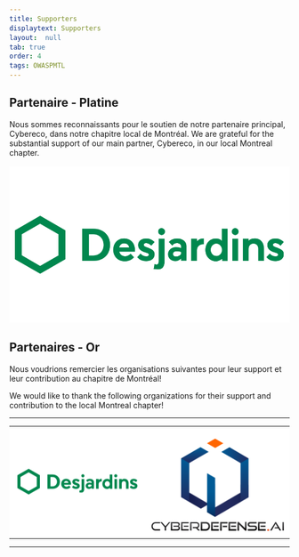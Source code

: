 ```yaml
---
title: Supporters
displaytext: Supporters
layout:  null
tab: true
order: 4
tags: OWASPMTL
---
```

Partenaire - Platine
----------
Nous sommes reconnaissants pour le soutien de notre partenaire principal, Cybereco, dans notre chapitre local de Montréal.
We are grateful for the substantial support of our main partner, Cybereco, in our local Montreal chapter.
<br></br>
<a href="https://cybereco.ca/en/"> <img src="assets/images/desjardins-vector-logo.png" alt="Desjardins" title="Desjardins"/> </a>


Partenaires - Or
----------
Nous voudrions remercier les organisations suivantes pour leur support et
leur contribution au chapitre de Montréal\!

We would like to thank the following organizations for their support and
contribution to the local Montreal chapter\!

-------------------------------------------------------------------
<style type="text/css">
    table.sponsors-table {
        border-collapse: collapse;
        border: none;
    }

    table.sponsors-table td, table.sponsors-table tr {
        padding: 10px;
        border: 0px;
        background-color: #ffffff;
    }
</style>

<table class="sponsors-table">
    <tr>
        <td> <a href="https://www.desjardins.com/"> <img src="assets/images/desjardins-vector-logo.png" alt="Desjardins" title="Desjardins"/> </a> </td>
        <td> <a href="https://cyberdefense.ai/"> <img src="assets/images/logo_cybersecurity_20210601.png" alt="Cyberdefense" title="Cyberdefense"/> </a> </td>
    </tr>
    <!-- <tr>
        <td> <a href="https://www.wegalvanize.com/"> <img src="assets/images/Galvanize.jpg" alt="Galvanize" title="Galvanize"/> </a> </td>
        <td> <a href="https://www.cisco.com/c/en_ca/index.html"> <img src="assets/images/CISCO.png" alt="Cisco" title="Cisco"/> </a> </td>
        <td> <a href="https://www.cmd.com/"> <img src="assets/images/Cmd.png" alt=">_cmd" title=">_cmd"/> </a> </td>
    </tr> -->
</table>


---
